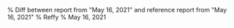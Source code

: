 % Diff between report from "May 16, 2021" and reference report from "May 16, 2021"
% Reffy
% May 16, 2021

